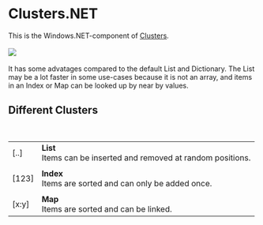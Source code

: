 ﻿<h1>Clusters.NET</h1>

<p>
This is the Windows.NET-component of
<a href="http://github.com/svenbieg/clusters">Clusters</a>.<br />
<br />
<img src="https://github.com/svenbieg/Clusters.NET/assets/12587394/4ea7ffb9-b870-47e7-a20f-899c64e9b1ec" /><br />
<br />
It has some advatages compared to the default List and Dictionary.
The List may be a lot faster in some use-cases because it is not an array,
and items in an Index or Map can be looked up by near by values.
<br />

<h2>Different Clusters</h2><br />

<table>
  <tr>
    <td>[..]</td>
    <td><b>List</b><br />Items can be inserted and removed at random positions.</td>
  </tr><tr><td></td></tr><tr>
    <td>[123]</td>
    <td><b>Index</b><br />Items are sorted and can only be added once.</td>
  </tr><tr><td></td></tr><tr>
    <td>[x:y]</td>
    <td><b>Map</b><br />Items are sorted and can be linked.</td>
  </tr>
</table><br />

<br /><br /><br /><br /><br />
